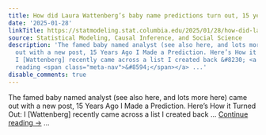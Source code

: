```yaml
---
title: How did Laura Wattenberg’s baby name predictions turn out, 15 years later?
date: '2025-01-28'
linkTitle: https://statmodeling.stat.columbia.edu/2025/01/28/how-did-laura-wattenbergs-baby-name-predictions-turn-out-15-years-later/
source: Statistical Modeling, Causal Inference, and Social Science
description: 'The famed baby named analyst (see also here, and lots more here) came
  out with a new post, 15 Years Ago I Made a Prediction. Here’s How it Turned Out:
  I [Wattenberg] recently came across a list I created back &#8230; <a href="https://statmodeling.stat.columbia.edu/2025/01/28/how-did-laura-wattenbergs-baby-name-predictions-turn-out-15-years-later/">Continue
  reading <span class="meta-nav">&#8594;</span></a> ...'
disable_comments: true
---
```

The famed baby named analyst (see also here, and lots more here) came out with a new post, 15 Years Ago I Made a Prediction. Here’s How it Turned Out: I [Wattenberg] recently came across a list I created back &#8230; <a href="https://statmodeling.stat.columbia.edu/2025/01/28/how-did-laura-wattenbergs-baby-name-predictions-turn-out-15-years-later/">Continue reading <span class="meta-nav">&#8594;</span></a> ...
